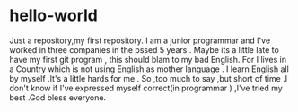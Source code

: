 # hello-world
Just a repository,my first repository.
I am a junior programmar and I've worked in three companies in the pssed 5 years . Maybe its a little late to have my first git program , this should blam to my bad English. For I lives in a Country which is not using English as mother language . I learn English all by myself .It's a little hards for me . So ,too much to say ,but short of time .I don't know if I've expressed myself correct(in programmar ) ,I've tried my best .God bless everyone. 
